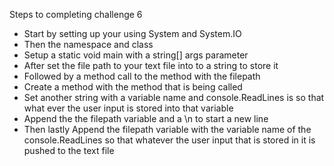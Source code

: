 Steps to completing challenge 6

- Start by setting up your using System and System.IO
- Then the namespace and class 
- Setup a static void main with a string[] args parameter
- After set the file path to your text file into to a string to store it
- Followed by a method call to the method with the filepath 
- Create a method with the method that is being called
- Set another string with a variable name and console.ReadLines is so that what ever the user input is stored into that variable
- Append the the filepath variable and a \n to start a new line 
- Then lastly Append the filepath variable with the variable name of the console.ReadLines so that whatever the user input that is stored in it is pushed to the text file